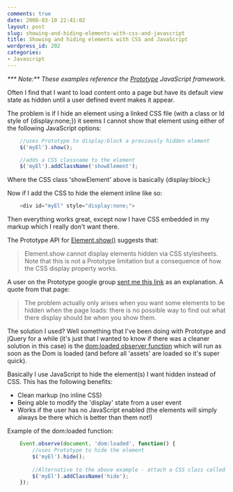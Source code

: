 ```yaml
---
comments: true
date: 2008-03-10 22:41:02
layout: post
slug: showing-and-hiding-elements-with-css-and-javascript
title: Showing and hiding elements with CSS and JavaScript
wordpress_id: 202
categories:
- Javascript
---
```


_*** Note:** These examples reference the [Prototype](http://www.prototypejs.org/) JavaScript framework._

Often I find that I want to load content onto a page but have its default view state as hidden until a user defined event makes it appear.

The problem is if I hide an element using a linked CSS file (with a class or Id style of {display:none;}) it seems I cannot show that element using either of the following JavaScript options:

``` javascript
	//uses Prototype to display:block a previously hidden element
	$('myEl').show();

	//adds a CSS classname to the element
	$('myEl').addClassName('showElement');
```

Where the CSS class 'showElement' above is basically {display:block;}

Now if I add the CSS to hide the element inline like so:

``` javascript
	<div id="myEl" style="display:none;">
```

Then everything works great, except now I have CSS embedded in my markup which I really don't want there.

The Prototype API for [Element.show()](http://www.prototypejs.org/api/element/show) suggests that:


> Element.show cannot display elements hidden via CSS stylesheets. Note that this is not a Prototype limitation but a consequence of how the CSS display property works.


A user on the Prototype google group [sent me this link](http://tobielangel.com/2006/12/31/why-the-css-display-property-sucks) as an explanation. A quote from that page:


> The problem actually only arises when you want some elements to be hidden when the page loads: there is no possible way to find out what there display should be when you show them.


The solution I used? Well something that I've been doing with Prototype and jQuery for a while (it's just that I wanted to know if there was a cleaner solution in this case) is the [dom:loaded observer function](http://www.chapter31.com/2008/01/23/taking-advantage-of-dom-on-ready-and-event-observers-using-prototypejs/) which will run as soon as the Dom is loaded (and before all 'assets' are loaded so it's super quick).

Basically I use JavaScript to hide the element(s) I want hidden instead of CSS. This has the following benefits:
	
  * Clean markup (no inline CSS)
  * Being able to modify the 'display' state from a user event
  * Works if the user has no JavaScript enabled (the elements will simply always be there which is better than them not!)

Example of the dom:loaded function:

``` javascript
	Event.observe(document, 'dom:loaded', function() {
		//uses Prototype to hide the element
		$('myEl').hide();	
		
		//Alternative to the above example - attach a CSS class called 'hide' (with has {display:none;}) to the element
		$('myEl').addClassName('hide');
	});
```
